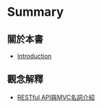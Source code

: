 # Summary

## 關於本書

* [Introduction](README.md)

## 觀念解釋

* [RESTful API與MVC名詞介紹](guan-nian-jie-shi/restful-apiyu-mvc-ming-ci-jie-shao.md)

